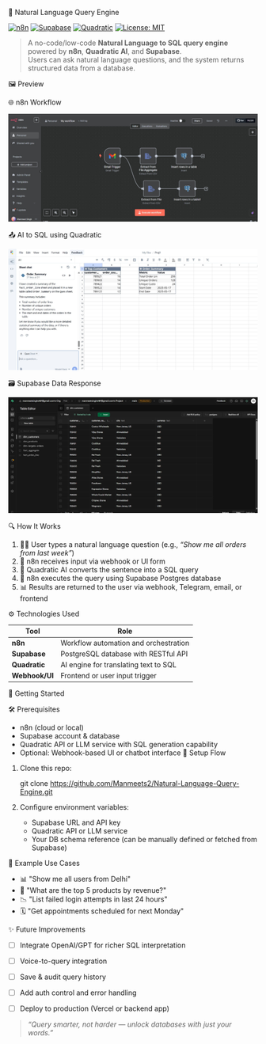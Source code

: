 
 🧠 Natural Language Query Engine

[![n8n](https://img.shields.io/badge/Built%20with-n8n-brightgreen?logo=n8n)](https://n8n.io)
[![Supabase](https://img.shields.io/badge/Database-Supabase-3FCF8E?logo=supabase)](https://supabase.com)
[![Quadratic](https://img.shields.io/badge/AI%20Query-Quadratic-purple)](https://www.quadratic.to/)
[![License: MIT](https://img.shields.io/badge/License-MIT-yellow.svg)](LICENSE)

> A no-code/low-code **Natural Language to SQL query engine** powered by **n8n**, **Quadratic AI**, and **Supabase**.  
> Users can ask natural language questions, and the system returns structured data from a database.



 🖼️ Preview


 🌐 n8n Workflow

![n8n Workflow](images/N8n_proj1.jpg)

 📤 AI to SQL using Quadratic

![Quadratic Query Result](images/quadratic_proj1.jpg)

 🗃️ Supabase Data Response

![Supabase Output](images/supaBase_proj1.jpg)



 🔍 How It Works

1. 🧑‍💬 User types a natural language question (e.g., _“Show me all orders from last week”_)
2. 🔁 n8n receives input via webhook or UI form
3. 🧠 Quadratic AI converts the sentence into a SQL query
4. 🧪 n8n executes the query using Supabase Postgres database
5. 📊 Results are returned to the user via webhook, Telegram, email, or frontend



 ⚙️ Technologies Used

| Tool       | Role                         |
|------------|------------------------------|
| **n8n**    | Workflow automation and orchestration |
| **Supabase** | PostgreSQL database with RESTful API |
| **Quadratic** | AI engine for translating text to SQL |
| **Webhook/UI** | Frontend or user input trigger |



 🚀 Getting Started

 🛠️ Prerequisites

- n8n (cloud or local)
- Supabase account & database
- Quadratic API or LLM service with SQL generation capability
- Optional: Webhook-based UI or chatbot interface
 🔧 Setup Flow

1. Clone this repo:
   
   git clone https://github.com/Manmeets2/Natural-Language-Query-Engine.git


2. Configure environment variables:

   * Supabase URL and API key
   * Quadratic API or LLM service
   * Your DB schema reference (can be manually defined or fetched from Supabase)


 🧪 Example Use Cases

* 📊 "Show me all users from Delhi"
* 🧾 "What are the top 5 products by revenue?"
* 📉 "List failed login attempts in last 24 hours"
* 🗓️ "Get appointments scheduled for next Monday"


 ✨ Future Improvements

* [ ] Integrate OpenAI/GPT for richer SQL interpretation
* [ ] Voice-to-query integration
* [ ] Save & audit query history
* [ ] Add auth control and error handling
* [ ] Deploy to production (Vercel or backend app)


> *“Query smarter, not harder — unlock databases with just your words.”*

